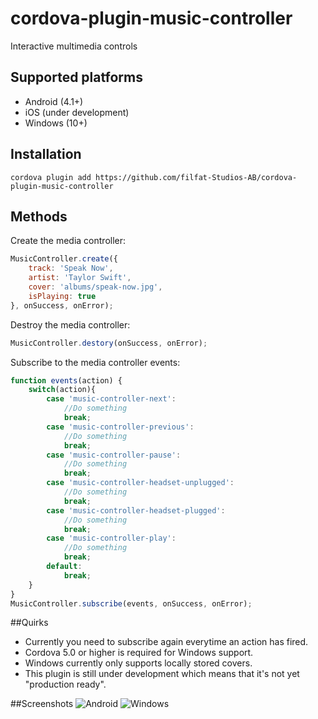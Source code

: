 # cordova-plugin-music-controller
Interactive multimedia controls

## Supported platforms
- Android (4.1+)
- iOS (under development)
- Windows (10+)

## Installation
`cordova plugin add https://github.com/filfat-Studios-AB/cordova-plugin-music-controller`

## Methods
Create the media controller:
```javascript
MusicController.create({
    track: 'Speak Now',
	artist: 'Taylor Swift',
    cover: 'albums/speak-now.jpg',
    isPlaying: true
}, onSuccess, onError);
```

Destroy the media controller:
```javascript
MusicController.destory(onSuccess, onError);
```

Subscribe to the media controller events:
```javascript
function events(action) {
	switch(action){
		case 'music-controller-next':
			//Do something
			break;
		case 'music-controller-previous':
			//Do something
			break;
		case 'music-controller-pause':
			//Do something
			break;
		case 'music-controller-headset-unplugged':
			//Do something
			break;
		case 'music-controller-headset-plugged':
			//Do something
			break;
		case 'music-controller-play':
			//Do something
			break;
		default:
			break;
	}
}
MusicController.subscribe(events, onSuccess, onError);
```

##Quirks
* Currently you need to subscribe again everytime an action has fired.
* Cordova 5.0 or higher is required for Windows support.
* Windows currently only supports locally stored covers.
* This plugin is still under development which means that it's not yet "production ready".


##Screenshots
![Android](http://i.imgur.com/Qe1a8ZJ.png)
![Windows](http://i.imgur.com/Y4HsM0s.png)
